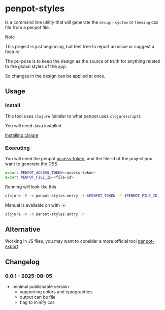 
# penpot-styles

Is a command line utility that will generate the `design-system` or `theming` css file from a penpot file.

> [!NOTE]  
> This project is just beginning, but feel free to report an issue or suggest a feature


The purpose is to keep the design as the source of truth for anything related to the global styles of the app.

So changes in the design can be applied at once.

## Usage
### Install

This tool uses `clojure` (similar to what penpot uses `clojurescript`).

You will need Java installed.

[Installing clojure](https://clojure.org/guides/install_clojure)


### Executing

You will need the penpot [access-token](https://help.penpot.app/technical-guide/integration/#access-tokens), and the file-id of the project you want to generate the CSS.

```bash
export PENPOT_ACCESS_TOKEN=<access-token>
export PENPOT_FILE_ID=<file-id>
```
 
Running will look like this

```bash
clojure -M -m penpot-styles.entry -t $PENPOT_TOKEN -f $PENPOT_FILE_ID
``` 


Manual is available on with `-h`

```bash
clojure -M -m penpot-styles.entry -h
```

## Alternative

Working in JS files, you may want to consider a more official tool [penpot-export](https://github.com/penpot/penpot-export).


## Changelog

### 0.0.1 - 2025-08-05

- minimal publishable version
  - supporting colors and typographies
  - output can be file
  - flag to minify css



<!-- ## Next features -->

<!-- | supporting basic `btn` component | -->
<!-- | supporting `ico` component       | -->
<!-- | extending CSS properties         | -->
